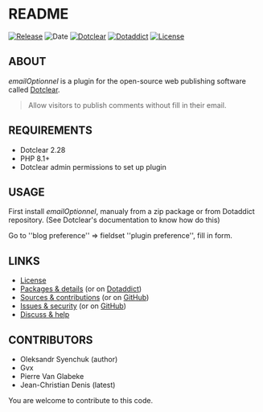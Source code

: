 # README

[![Release](https://img.shields.io/badge/release-1.5-a2cbe9.svg)](https://git.dotclear.watch/JcDenis/emailOptionnel/releases)
![Date](https://img.shields.io/badge/date-2023.10.16-c44d58.svg)
[![Dotclear](https://img.shields.io/badge/dotclear-v2.28-137bbb.svg)](https://fr.dotclear.org/download)
[![Dotaddict](https://img.shields.io/badge/dotaddict-official-9ac123.svg)](https://plugins.dotaddict.org/dc2/details/emailOptionnel)
[![License](https://img.shields.io/badge/license-GPL--2.0-ececec.svg)](https://git.dotclear.watch/JcDenis/emailOptionnel/src/branch/master/LICENSE)

## ABOUT

_emailOptionnel_ is a plugin for the open-source web publishing software called [Dotclear](https://www.dotclear.org).

> Allow visitors to publish comments without fill in their email.

## REQUIREMENTS

* Dotclear 2.28
* PHP 8.1+
* Dotclear admin permissions to set up plugin

## USAGE

First install _emailOptionnel_, manualy from a zip package or from 
Dotaddict repository. (See Dotclear's documentation to know how do this)

Go to ''blog preference'' => fieldset ''plugin preference'', fill in form.

## LINKS

* [License](https://git.dotclear.watch/JcDenis/emailOptionnel/src/branch/master/LICENSE)
* [Packages & details](https://git.dotclear.watch/JcDenis/emailOptionnel/releases) (or on [Dotaddict](https://plugins.dotaddict.org/dc2/details/emailOptionnel))
* [Sources & contributions](https://git.dotclear.watch/JcDenis/emailOptionnel) (or on [GitHub](https://github.com/JcDenis/emailOptionnel))
* [Issues & security](https://git.dotclear.watch/JcDenis/emailOptionnel/issues) (or on [GitHub](https://github.com/JcDenis/emailOptionnel/issues))
* [Discuss & help](http://forum.dotclear.org/viewtopic.php?pid=332948#p332948)

## CONTRIBUTORS

* Oleksandr Syenchuk (author)
* Gvx
* Pierre Van Glabeke
* Jean-Christian Denis (latest)

You are welcome to contribute to this code.
